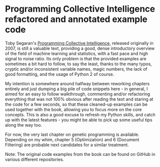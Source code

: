 # Programming Collective Intelligence refactored and annotated example code

Toby Segaran's [Programming Collective Intelligence](https://www.oreilly.com/catalog/9780596529321/),
released originally in 2007, is still a valuable text, providing a good, dense
introductory overview of the field of machine learning and statistics, with a
fast pace and high signal to noise ratio. Its only problem is that the provided
examples are sometimes a bit hard to follow, to say the least, thanks to the
many typos, cryptic and/or inconsistent variable names, magic numbers, the lack
of good formatting, and the usage of Python 2 of course.

My intention is somewhere around halfway between reworking chapters entirely and
just dumping a big pile of code snippets here - in general, I aimed for an easy
to follow walkthrough, commenting and/or refactoring everything that was not
100% obvious after reading the text and staring at the code for a few seconds,
so that these cleaned-up examples can be used together with the book, allowing
you to focus more on the core concepts. This is also a good excuse to refresh my
Python skills, and catch up with the latest features - you might be able to pick
up some useful tips along the way too.

For now, the very last chapter on genetic programming is available. Depending on
my whim, chapter 5 (Optimization) and 6 (Document Filtering) are probable next
candidates for a similar treatment.

Note: The original code examples from the book can be found on GitHub in various
different repositories.
